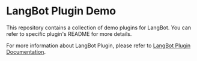 # LangBot Plugin Demo

This repository contains a collection of demo plugins for LangBot. You can refer to specific plugin's README for more details.

For more information about LangBot Plugin, please refer to [LangBot Plugin Documentation](https://docs.langbot.app/zh/plugin/plugin-intro.html).

